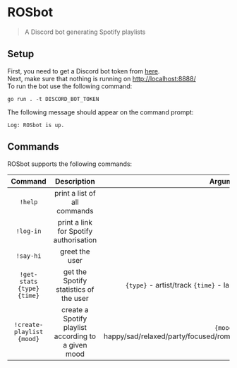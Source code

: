 
# ROSbot

> A Discord bot generating Spotify playlists

## Setup

First, you need to get a Discord bot token from [here](https://discord.com/developers/applications).  
Next, make sure that nothing is running on <http://localhost:8888/>  
To run the bot use the following command:

```shell
go run . -t DISCORD_BOT_TOKEN
```

The following message should appear on the command prompt:

```shell
Log: ROSbot is up.
```

## Commands

ROSbot supports the following commands: 

| Command | Description | Arguments |
|:-:|:-:|:-:|
| `!help` | print a list of all commands |   |
| `!log-in` | print a link for Spotify authorisation |   |
| `!say-hi` | greet the user |   |
| `!get-stats {type} {time}` | get the Spotify statistics of the user | `{type}` - artist/track `{time}` - last month/last 6 months/all time |
|`!create-playlist {mood}`| create a Spotify playlist according to a given mood | `{mood}` - happy/sad/relaxed/party/focused/romantic/holiday/travel/motivated/sleepy |
